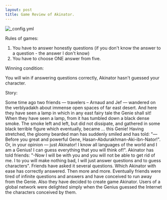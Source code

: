 ```yaml
---
layout: post
title: Game Review of Akinator.
---
```


![_config.yml](http://www.themaineedge.com/media/k2/items/cache/e17e66d5e21c69e773597dff910d2b44_XL.jpg)

Rules of games:

1) You have to answer honestly questions (if you don't know the answer to a question - the answer I don't know)
2) You have to choose ONE answer from five.

Winning condition:

You will win if answering questions correctly, Akinator hasn't guessed your character.

Story: 

Some time ago two friends — travelers – Arnaud and Jef — wandered on the verblyadakh about immense open spaces of far east desert. And here they have seen a lamp in which in any east fairy tale the Genie shall sit! When they have seen a lamp, from it has tumbled down a black dense smoke. The smoke left and left, but did not dissipate, and gathered in some black terrible figure which eventually, became … this Genie!
Having stretched, the gloomy bearded man has suddenly smiled and has told:
"— Before you great and powerful Gene, Hasan-Abdurakhman-Aki-ibn-Nator!". Or, in your opinion — just Akinator! I know all languages of the world and I am a Genius! I can guess everything that you will think of!". Akinator has told friends: "-Now I will be with you and you will not be able to get rid of me. I to you will make nothing bad, I will just answer questions and to guess characters". Friends have asked it several questions. Which Akinator with ease has correctly answered. Then more and more. Eventually friends were tired of infinite questions and answers and have conceived to run away from the Genie. Also they have decided to create game Akinator. Users of a global network were delighted simply when the Genius guessed the Internet the characters conceived by them.
